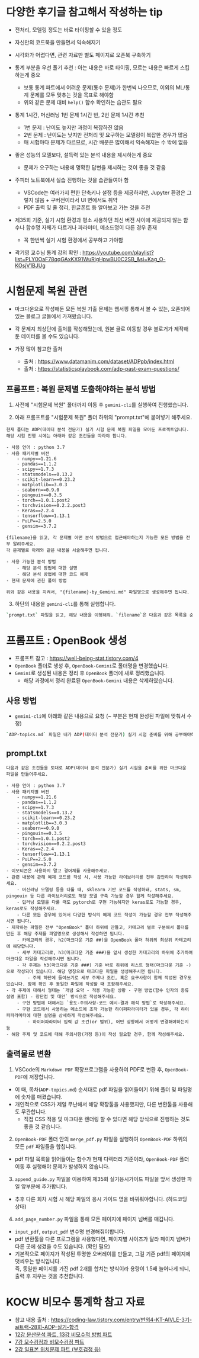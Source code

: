 # 다양한 후기글 참고해서 작성하는 tip

- 전처리, 모델링 정도는 바로 타이핑할 수 있을 정도
- 자신만의 코드북을 만들면서 익숙해지기
- 시각화가 어렵다면, 관련 자료만 별도 페이지로 오픈북 구축하기
- 통계 부분을 우선 풀기 추천 : 아는 내용은 바로 타이핑, 모르는 내용은 빠르게 스킵하는게 중요
  - 보통 통계 파트에서 어려운 문제(통수 문제)가 한번씩 나오므로, 이외의 ML/통계 문제를 모두 맞추는 것을 목표로 해야함
  - 위와 같은 문제 대비 `help()` 함수 확인하는 습관도 필요
- 통계 1시간, 머신러닝 1번 문제 1시간 반, 2번 문제 1시간 추천
  - 1번 문제 : 난이도 높지만 과정이 복잡하진 않음
  - 2번 문제 : 난이도는 낮지만 전처리 및 요구하는 모델링이 복잡한 경우가 많음
  - 매 시험마다 문제가 다르므로, 시간 배분은 많이해서 익숙해지는 수 밖에 없음
- 좋은 성능의 모델보다, 설득력 있는 분석 내용을 제시하는게 중요
  - 문제가 요구하는 내용에 명확한 답변을 제시하는 것이 좋을 것 같음
- 주피터 노트북에서 실습 진행하는 것을 습관들여야 함
  - VSCode는 여러가지 편한 단축키나 설정 등을 제공하지만, Jupyter 환경은 그렇지 않음 + 구버전이라서 UI 면에서도 취약
  - PDF 출력 및 줄 정리, 한글폰트 등 알아보고 가는 것을 추천
- 제35회 기준, 실기 시험 환경과 평소 사용하던 최신 버전 사이에 제공되지 않는 함수나 함수명 자체가 다르거나 파라미터, 메소드명이 다른 경우 존재
  - 꼭 한번씩 실기 시험 환경에서 공부하고 가야함

- 곽기영 교수님 통계 강의 확인 : <https://youtube.com/playlist?list=PLY0OaF78qqGAxKX91WuRigHpwBU0C2SB_&si=Kag_O-KOsjV1BJUg>

# 시험문제 복원 관련

- 마크다운으로 작성해둔 모든 복원 기출 문제는 웹서핑 통해서 볼 수 있는, 오픈되어 있는 블로그 글들에서 가져왔습니다.
- 각 문제지 최상단에 출처를 작성해뒀는데, 원본 글로 이동할 경우 블로거가 제작해둔 데이터를 볼 수도 있습니다.

- 가장 많이 참고한 출처
    - 출처 : <https://www.datamanim.com/dataset/ADPpb/index.html>
    - 출처 : <https://statisticsplaybook.com/adp-past-exam-questions/>

## 프롬프트 : 복원 문제별 도출해야하는 분석 방법

1. 사전에 "시험문제 복원" 폴더까지 이동 후 `gemini-cli`를 실행하여 진행했습니다.

2. 아래 프롬프트를 "시험문제 복원" 폴더 하위의 "prompt.txt"에 붙여넣기 해주세요.
```
현재 폴더는 ADP(데이터 분석 전문가) 실기 시험 문제 복원 파일을 모아둔 프로젝트입니다.
해당 시험 진행 시에는 아래와 같은 조건들을 따라야 합니다.

- 사용 언어 : python 3.7
- 사용 패키지별 버전
    - numpy==1.21.6
    - pandas==1.1.2
    - scipy==1.7.3
    - statsmodels==0.13.2
    - scikit-learn==0.23.2
    - matplotlib==3.0.3
    - seaborn==0.9.0
    - pingouin==0.3.5
    - torch==1.0.1.post2
    - torchvision==0.2.2.post3
    - Keras==2.2.4
    - tensorflow==1.13.1
    - PuLP==2.5.0
    - gensim==3.7.2

{filename}을 읽고, 각 문제별 어떤 분석 방법으로 접근해야하는지 가능한 모든 방법을 전부 알려주세요.
각 문제별로 아래와 같은 내용을 서술해주면 됩니다.

- 사용 가능한 분석 방법
    - 해당 분석 방법에 대한 설명
    - 해당 분석 방법에 대한 코드 예제
- 현재 문제에 관한 풀이 방법

위와 같은 내용을 지켜서, "{filename}-by_Gemini.md" 파일명으로 생성해주면 됩니다.
```

3. 하단의 내용을 `gemini-cli`를 통해 실행합니다.
```bash
`prompt.txt` 파일을 읽고, 해당 내용을 이행해줘. `filename`은 다음과 같은 목록을 순차적으로 순회하면서 prompt를 진행하면 돼. ["제24회.md", "제25회.md", "제26회.md", "제27회.md", "제28회.md", "제29회.md", "제30회.md", "제31회.md", "제33회.md"].
```

# 프롬프트 : OpenBook 생성

- 프롬프트 참고 : <https://well-being-stat.tistory.com/4>
- `OpenBook` 폴더로 생성 후, `OpenBook-Gemini`로 폴더명을 변경했습니다.
- `Gemini`로 생성된 내용은 정리 후 `OpenBook` 폴더에 새로 정리했습니다.
  - 해당 과정에서 정리 완료된 `OpenBook-Gemini` 내용은 삭제하였습니다.

## 사용 방법

- `gemini-cli`에 아래와 같은 내용으로 요청 (~ 부분은 현재 완성된 파일에 맞춰서 수정)

```bash
`ADP-topics.md` 파일은 내가 ADP(데이터 분석 전문가) 실기 시험 준비를 위해 공부해야하는 주제를 정리해둔 파일입니다. 해당 내용을 `prompt.txt` 파일의 요구사항을 참고하여 진행해주세요. 현재 `ADP-topics.md` 파일의 ~~번째 줄의 ~~~ 내용까지 제작 완료했으니, 그 이후부터 `prompt.txt`의 요구사항에 맞춰 진행해주시면 됩니다.
```

## prompt.txt

```
다음과 같은 조건들을 토대로 ADP(데이터 분석 전문가) 실기 시험을 준비를 위한 마크다운 파일을 만들어주세요.

- 사용 언어 : python 3.7
- 사용 패키지별 버전
    - numpy==1.21.6
    - pandas==1.1.2
    - scipy==1.7.3
    - statsmodels==0.13.2
    - scikit-learn==0.23.2
    - matplotlib==3.0.3
    - seaborn==0.9.0
    - pingouin==0.3.5
    - torch==1.0.1.post2
    - torchvision==0.2.2.post3
    - Keras==2.2.4
    - tensorflow==1.13.1
    - PuLP==2.5.0
    - gensim==3.7.2
- 이모티콘은 사용하지 말고 경어체를 사용해주세요.
- 관련 내용에 관해 예제 코드를 작성 시, 사용 가능한 라이브러리를 전부 감안하여 작성해주세요.
    - 머신러닝 모델링 등을 다룰 때, sklearn 기반 코드를 작성하돼, stats, sm, pingouin 등 다른 라이브러리로도 해당 모델 구축 가능할 경우 함께 작성해주세요.
    - 딥러닝 모델을 다룰 때도 pytorch로 구현 가능하지만 keras로도 가능할 경우, keras로도 작성해주세요.
    - 다른 모든 경우에 있어서 다양한 방식의 예제 코드 작성이 가능할 경우 전부 작성해주시면 됩니다.
- 제작하는 파일은 전부 "OpenBook" 폴더 하위에 만들고, 카테고리 별로 구분해서 폴더를 만든 후 해당 주제를 파일명으로 생성해서 작성하면 됩니다.
    - 카테고리의 경우, h2(마크다운 기준 ##)을 OpenBook 폴더 하위의 최상위 카테고리에 해당합니다.
    - 세부 카테고리로, h3(마크다운 기준 ###)을 앞서 생성한 카테고리의 하위에 추가하여 마크다운 파일을 작성해주시면 됩니다.
    - 각 주제는 h3(마크다운 기준 ###) 기준 바로 하위에 리스트 형태(마크다운 기준 -)으로 작성되어 있습니다. 해당 명칭으로 마크다운 파일을 생성해주시면 됩니다.
        - 주제 하단에 들여쓰기로 세부 주제나 조건, 혹은 요구사항이 함께 작성된 경우도 있습니다. 함께 확인 후 동일한 파일에 작성할 때 포함해주세요.
- 각 주제에 대해서 형태는 `개념 요약 - 적용 가능한 상황 - 구현 방법(함수 인자의 종류 설명 포함) - 장단점 및 대안` 방식으로 작성해주세요.
    - 구현 방법에 대해서는 `용도-주의사항-코드 예시-결과 해석 방법`로 작성해주세요.
    - 구현 코드에서 사용하는 메소드에 조작 가능한 하이퍼파라미터가 있을 경우, 각 하이퍼파라미터에 대한 설명을 상세하게 작성해주세요.
        - 하이퍼파라미터 입력 값 조건(or 범위), 어떤 상황에서 어떻게 변경해야하는지 등
- 해당 주제 및 코드에 대해 주의사항(가정 등)이 작성 필요할 경우, 함께 작성해주세요.
```

## 출력물로 변환

1. VSCode의 `Markdown PDF` 확장프로그램을 사용하여 PDF로 변환 후, `OpenBook-PDF`에 저장합니다.
  - 이 때, 목차(`ADP-topics.md`) 순서대로 pdf 파일을 읽어들이기 위해 폴더 및 파일명에 숫자를 매겼습니다.
  - 개인적으로 CSS가 제일 무난해서 해당 확장툴을 사용했지만, 다른 변환툴을 사용해도 무관합니다.
    - 직접 CSS 적용 및 마크다운 렌더링 할 수 있다면 해당 방식으로 진행하는 것도 좋을 것 같습니다.
2. `OpenBook-PDF` 폴더 안의 `merge_pdf.py` 파일을 실행하여 `OpenBook-PDF` 하위의 모든 `pdf` 파일들을 합칩니다.
  - pdf 파일 목록을 읽어들이는 함수가 현재 디렉터리 기준이라, `OpenBook-PDF` 폴더 이동 후 실행해야 문제가 발생하지 않습니다.
3. `append_guide.py` 파일을 이용하여 제35회 실기응시가이드 파일을 앞서 생성한 파일 앞부분에 추가합니다.
  - 추후 다른 회차 시험 시 해당 파일의 응시 가이드 명을 바꿔줘야합니다. (하드코딩 상태)
4. `add_page_number.py` 파일을 통해 모든 페이지에 페이지 넘버를 매깁니다.
  - `input_pdf`, `output_pdf` 변수명 변경해줘야합니다.
  - pdf 변환툴을 다른 프로그램을 사용했다면, 페이지별 사이즈가 달라 페이지 넘버가 다른 곳에 생겼을 수도 있습니다. (확인 필요)
  - 기본적으로 페이지가 작성된 투명한 오버레이를 만들고, 그걸 기존 pdf의 페이지에 덧씌우는 방식입니다.<br>
    즉, 동일한 페이지를 가진 pdf 2개를 합치는 방식이라 용량이 1.5배 늘어나게 되니, 출력 후 지우는 것을 추천합니다.

# KOCW 비모수 통계학 참고 자료

- 참고 내용 출처 : <https://coding-law.tistory.com/entry/번외4-KT-AIVLE-3기-ai트랙-28회-ADP-실기-합격>
- [12강 분산분석 파트, 13강 비모수적 방법 파트](http://www.kocw.net/home/cview.do?mty=p&kemId=1004752)
- [7강 모수검정과 비모수검정 파트](http://www.kocw.net/home/cview.do?mty=p&kemId=865635&ar=link_gil)
- [2강 일표본 위치문제 파트 (부호검정 등)](http://www.kocw.net/home/cview.do?cid=7cc3a7f9daa84276)